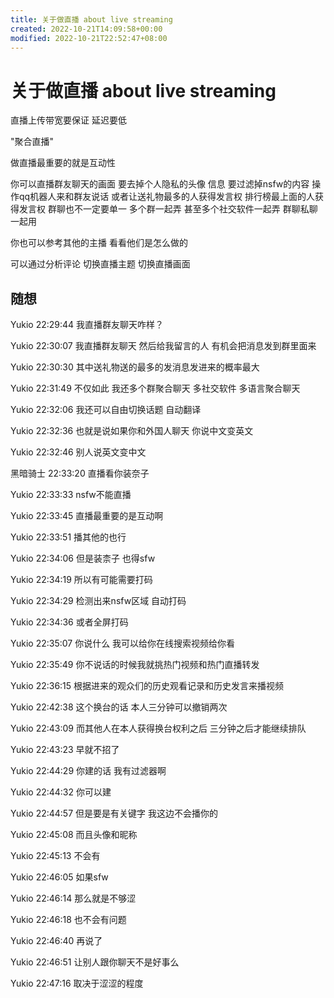```yaml
---
title: 关于做直播 about live streaming
created: 2022-10-21T14:09:58+00:00
modified: 2022-10-21T22:52:47+08:00
---
```


# 关于做直播 about live streaming

直播上传带宽要保证 延迟要低

"聚合直播"

做直播最重要的就是互动性

你可以直播群友聊天的画面 要去掉个人隐私的头像 信息 要过滤掉nsfw的内容 操作qq机器人来和群友说话 或者让送礼物最多的人获得发言权 排行榜最上面的人获得发言权 群聊也不一定要单一 多个群一起弄 甚至多个社交软件一起弄 群聊私聊一起用

你也可以参考其他的主播 看看他们是怎么做的

可以通过分析评论 切换直播主题 切换直播画面


## 随想

Yukio 22:29:44
我直播群友聊天咋样？

Yukio 22:30:07
我直播群友聊天 然后给我留言的人 有机会把消息发到群里面来

Yukio 22:30:30
其中送礼物送的最多的发消息发进来的概率最大

Yukio 22:31:49
不仅如此 我还多个群聚合聊天 多社交软件 多语言聚合聊天

Yukio 22:32:06
我还可以自由切换话题 自动翻译

Yukio 22:32:36
也就是说如果你和外国人聊天 你说中文变英文

Yukio 22:32:46
别人说英文变中文

黑暗骑士 22:33:20
直播看你装奈子

Yukio 22:33:33
nsfw不能直播

Yukio 22:33:45
直播最重要的是互动啊

Yukio 22:33:51
播其他的也行

Yukio 22:34:06
但是装柰子 也得sfw

Yukio 22:34:19
所以有可能需要打码

Yukio 22:34:29
检测出来nsfw区域 自动打码

Yukio 22:34:36
或者全屏打码

Yukio 22:35:07
你说什么 我可以给你在线搜索视频给你看

Yukio 22:35:49
你不说话的时候我就挑热门视频和热门直播转发

Yukio 22:36:15
根据进来的观众们的历史观看记录和历史发言来播视频

Yukio 22:42:38
这个换台的话 本人三分钟可以撤销两次

Yukio 22:43:09
而其他人在本人获得换台权利之后 三分钟之后才能继续排队

Yukio 22:43:23
早就不招了

Yukio 22:44:29
你建的话 我有过滤器啊

Yukio 22:44:32
你可以建

Yukio 22:44:57
但是要是有关键字 我这边不会播你的

Yukio 22:45:08
而且头像和昵称

Yukio 22:45:13
不会有

Yukio 22:46:05
如果sfw

Yukio 22:46:14
那么就是不够涩

Yukio 22:46:18
也不会有问题

Yukio 22:46:40
再说了

Yukio 22:46:51
让别人跟你聊天不是好事么

Yukio 22:47:16
取决于涩涩的程度
